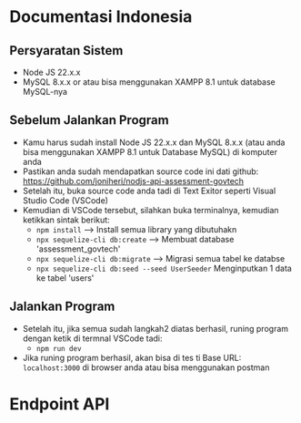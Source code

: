 # Documentasi Indonesia

## Persyaratan Sistem

- Node JS 22.x.x
- MySQL 8.x.x or atau bisa menggunakan XAMPP 8.1 untuk database MySQL-nya

## Sebelum Jalankan Program

- Kamu harus sudah install Node JS 22.x.x dan MySQL 8.x.x (atau anda bisa menggunakan XAMPP 8.1 untuk Database MySQL) di komputer anda
- Pastikan anda sudah mendapatkan source code ini dati github: https://github.com/joniheri/nodjs-api-assessment-govtech
- Setelah itu, buka source code anda tadi di Text Exitor seperti Visual Studio Code (VSCode)
- Kemudian di VSCode tersebut, silahkan buka terminalnya, kemudian ketikkan sintak berikut:
  - `npm install` --> Install semua library yang dibutuhakn
  - `npx sequelize-cli db:create` --> Membuat database 'assessment_govtech'
  - `npx sequelize-cli db:migrate` --> Migrasi semua tabel ke databse
  - `npx sequelize-cli db:seed --seed UserSeeder` Menginputkan 1 data ke tabel 'users'

## Jalankan Program

- Setelah itu, jika semua sudah langkah2 diatas berhasil, runing program dengan ketik di termnal VSCode tadi:
  - `npm run dev`
- Jika runing program berhasil, akan bisa di tes ti Base URL: `localhost:3000` di browser anda atau bisa menggunakan postman

# Endpoint API
